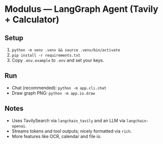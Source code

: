 # Modulus — LangGraph Agent (Tavily + Calculator)

## Setup
1) `python -m venv .venv && source .venv/bin/activate`
2) `pip install -r requirements.txt`
3) Copy `.env.example` to `.env` and set your keys.

## Run
- Chat (recommended): `python -m app.cli.chat`
- Draw graph PNG: `python -m app.io.draw`

## Notes
- Uses TavilySearch via `langchain_tavily` and an LLM via `langchain-openai`.
- Streams tokens and tool outputs; nicely formatted via `rich`.
- More features like OCR, calendar and file io.
